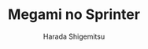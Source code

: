 --- 
slug: "megami-no-sprinter"
title: "Megami no Sprinter"
publishdate: "2018-12-22"
src: "https://365manga.net/manga/megami-no-sprinter"
author: "Harada Shigemitsu"
image: "https://data.365manga.net/images/thumbnails/32700-megami-no-sprinter.jpg"
tags: ["Comedy","Ecchi","Romance","School life","Smut","Sports"]
chapters: ["Chapter 8: The 8th Day: That's The Place Packed Full Of Dreams ","Chapter 7: The 7th Day: Sensei Will Support You All The Way ","Chapter 6: The 6th Day: Under The Sun ","Chapter 5: The 5th Day: Let's Meet In Dreamland ","Chapter 4: The 4th Day: Stretching Is Important ","Chapter 3: The 3rd Day: The Mind Surpasses The Body ","Chapter 2: The 2nd Day: Importance Of Image Training ","Chapter 1: The 1st Day: Track's Venus"]
chapterlinks: ["https://365manga.net/megami-no-sprinter/chapter-8.html","https://365manga.net/megami-no-sprinter/chapter-7.html","https://365manga.net/megami-no-sprinter/chapter-6.html","https://365manga.net/megami-no-sprinter/chapter-5.html","https://365manga.net/megami-no-sprinter/chapter-4.html","https://365manga.net/megami-no-sprinter/chapter-3.html","https://365manga.net/megami-no-sprinter/chapter-2.html","https://365manga.net/megami-no-sprinter/chapter-1.html"]
description: "Takase is almost opposite of his brother weak and not good at school. He recently moved in at his brother's house, who is a married guy. He is placed under an exceptional coach to improve his physical health, and the coach also know as 'Venus of track' is none other than his sister in law. She is developing a new technique to improve body at a faster rate by management of testosterone levels in the body, in other words sexual desire management. She calls it 'absolutel obedience.' And Takase have to go under it to improve himself. This changes his life drastically, read and find out more."
---